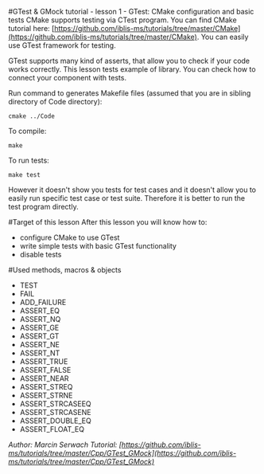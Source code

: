 #GTest & GMock tutorial - lesson 1 - GTest: CMake configuration and basic tests
CMake supports testing via CTest program. You can find CMake tutorial here: [https://github.com/iblis-ms/tutorials/tree/master/CMake](https://github.com/iblis-ms/tutorials/tree/master/CMake). You can easily use GTest framework for testing. 

GTest supports many kind of asserts, that allow you to check if your code works correctly. This lesson tests example of library. You can check how to connect your component with tests.

Run command to generates Makefile files (assumed that you are in sibling directory of Code directory):
```
cmake ../Code
```
To compile:
```
make
```
To run tests:
```
make test
```
However it doesn't show you tests for test cases and it doesn't allow you to easily run specific test case or test suite. Therefore it is better to run the test program directly.

#Target of this lesson
After this lesson you will know how to:
- configure CMake to use GTest
- write simple tests with basic GTest functionality
- disable tests

#Used methods, macros & objects
- TEST
- FAIL
- ADD_FAILURE
- ASSERT_EQ
- ASSERT_NQ
- ASSERT_GE
- ASSERT_GT
- ASSERT_NE
- ASSERT_NT
- ASSERT_TRUE
- ASSERT_FALSE
- ASSERT_NEAR
- ASSERT_STREQ
- ASSERT_STRNE
- ASSERT_STRCASEEQ
- ASSERT_STRCASENE
- ASSERT_DOUBLE_EQ
- ASSERT_FLOAT_EQ


*Author: Marcin Serwach*
*Tutorial: [https://github.com/iblis-ms/tutorials/tree/master/Cpp/GTest_GMock](https://github.com/iblis-ms/tutorials/tree/master/Cpp/GTest_GMock)*

